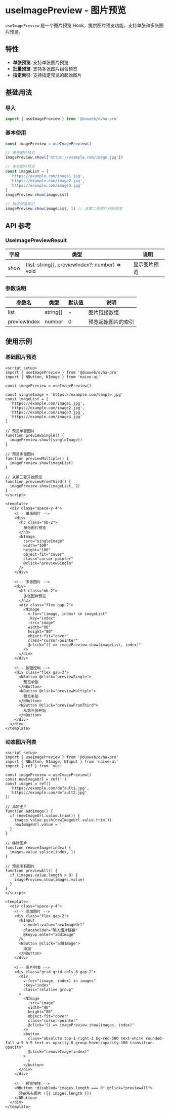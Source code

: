 # useImagePreview - 图片预览

`useImagePreview` 是一个图片预览 Hook，提供图片预览功能，支持单张和多张图片预览。

## 特性

- **单张预览**: 支持单张图片预览
- **批量预览**: 支持多张图片组合预览
- **指定索引**: 支持指定预览的起始图片

## 基础用法

### 导入

```typescript
import { useImagePreview } from '@duxweb/dvha-pro'
```

### 基本使用

```typescript
const imagePreview = useImagePreview()

// 单张图片预览
imagePreview.show(['https://example.com/image.jpg'])

// 多张图片预览
const imageList = [
  'https://example.com/image1.jpg',
  'https://example.com/image2.jpg',
  'https://example.com/image3.jpg'
]
imagePreview.show(imageList)

// 指定预览索引
imagePreview.show(imageList, 1) // 从第二张图片开始预览
```

## API 参考

### UseImagePreviewResult

| 字段 | 类型                                              | 说明       |
| ---- | ------------------------------------------------- | ---------- |
| show | (list: string[], previewIndex?: number) => void  | 显示图片预览 |

### 参数说明

| 参数名       | 类型     | 默认值 | 说明                   |
| ------------ | -------- | ------ | ---------------------- |
| list         | string[] | -      | 图片链接数组           |
| previewIndex | number   | 0      | 预览起始图片的索引     |

## 使用示例

### 基础图片预览

```vue
<script setup>
import { useImagePreview } from '@duxweb/dvha-pro'
import { NButton, NImage } from 'naive-ui'

const imagePreview = useImagePreview()

const singleImage = 'https://example.com/sample.jpg'
const imageList = [
  'https://example.com/image1.jpg',
  'https://example.com/image2.jpg',
  'https://example.com/image3.jpg',
  'https://example.com/image4.jpg'
]

// 预览单张图片
function previewSingle() {
  imagePreview.show([singleImage])
}

// 预览多张图片
function previewMultiple() {
  imagePreview.show(imageList)
}

// 从第三张开始预览
function previewFromThird() {
  imagePreview.show(imageList, 2)
}
</script>

<template>
  <div class="space-y-4">
    <!-- 单张图片 -->
    <div>
      <h3 class="mb-2">
        单张图片预览
      </h3>
      <NImage
        :src="singleImage"
        width="100"
        height="100"
        object-fit="cover"
        class="cursor-pointer"
        @click="previewSingle"
      />
    </div>

    <!-- 多张图片 -->
    <div>
      <h3 class="mb-2">
        多张图片预览
      </h3>
      <div class="flex gap-2">
        <NImage
          v-for="(image, index) in imageList"
          :key="index"
          :src="image"
          width="80"
          height="80"
          object-fit="cover"
          class="cursor-pointer"
          @click="() => imagePreview.show(imageList, index)"
        />
      </div>
    </div>

    <!-- 按钮控制 -->
    <div class="flex gap-2">
      <NButton @click="previewSingle">
        预览单张
      </NButton>
      <NButton @click="previewMultiple">
        预览多张
      </NButton>
      <NButton @click="previewFromThird">
        从第三张开始
      </NButton>
    </div>
  </div>
</template>
```

### 动态图片列表

```vue
<script setup>
import { useImagePreview } from '@duxweb/dvha-pro'
import { NButton, NImage, NInput } from 'naive-ui'
import { ref } from 'vue'

const imagePreview = useImagePreview()
const newImageUrl = ref('')
const images = ref([
  'https://example.com/default1.jpg',
  'https://example.com/default2.jpg'
])

// 添加图片
function addImage() {
  if (newImageUrl.value.trim()) {
    images.value.push(newImageUrl.value.trim())
    newImageUrl.value = ''
  }
}

// 移除图片
function removeImage(index) {
  images.value.splice(index, 1)
}

// 预览所有图片
function previewAll() {
  if (images.value.length > 0) {
    imagePreview.show(images.value)
  }
}
</script>

<template>
  <div class="space-y-4">
    <!-- 添加图片 -->
    <div class="flex gap-2">
      <NInput
        v-model:value="newImageUrl"
        placeholder="输入图片链接"
        @keyup.enter="addImage"
      />
      <NButton @click="addImage">
        添加
      </NButton>
    </div>

    <!-- 图片列表 -->
    <div class="grid grid-cols-6 gap-2">
      <div
        v-for="(image, index) in images"
        :key="index"
        class="relative group"
      >
        <NImage
          :src="image"
          width="80"
          height="80"
          object-fit="cover"
          class="cursor-pointer"
          @click="() => imagePreview.show(images, index)"
        />
        <button
          class="absolute top-1 right-1 bg-red-500 text-white rounded-full w-5 h-5 text-xs opacity-0 group-hover:opacity-100 transition-opacity"
          @click="removeImage(index)"
        >
          ×
        </button>
      </div>
    </div>

    <!-- 预览按钮 -->
    <NButton :disabled="images.length === 0" @click="previewAll">
      预览所有图片 ({{ images.length }})
    </NButton>
  </div>
</template>
```
